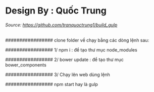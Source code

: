 # Design By : Quốc Trung

###### Source: https://github.com/tranquoctrung1/build_gulp

################# clone folder về chạy bằng các dòng lệnh sau: 

################# 1/ npm i : để tạo thư mục node_modules


################# 2/ bower update : để tạo thư mục bower_components


################# 3/ Chạy lên web  dùng lệnh 

#################   npm start hay là gulp

